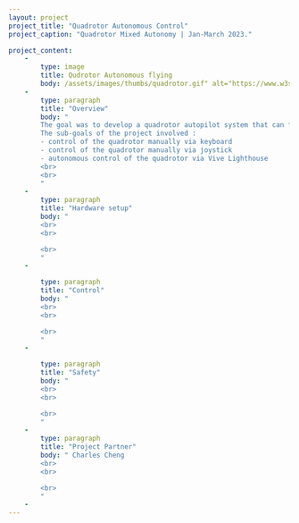 ```yaml
---
layout: project
project_title: "Quadrotor Autonomous Control"
project_caption: "Quadrotor Mixed Autonomy | Jan-March 2023."

project_content:
    - 
        type: image
        title: Qudrotor Autonomous flying
        body: /assets/images/thumbs/quadrotor.gif" alt="https://www.w3schools.com/bootstrap4/paris.jpg
    -
        type: paragraph
        title: "Overview"
        body: " 
        The goal was to develop a quadrotor autopilot system that can fly autonomously. 
        The sub-goals of the project involved :
        - control of the quadrotor manually via keyboard
        - control of the quadrotor manually via joystick
        - autonomous control of the quadrotor via Vive Lighthouse
        <br>
        <br>
        "
    -
        type: paragraph
        title: "Hardware setup"
        body: "
        <br>
        <br>

        <br>
        "
    -

        type: paragraph
        title: "Control"
        body: "
        <br>
        <br>

        <br>
        "
    -

        type: paragraph
        title: "Safety"
        body: "
        <br>
        <br>

        <br>
        "
    -
        type: paragraph
        title: "Project Partner"
        body: " Charles Cheng
        <br>
        <br>

        <br>
        "
    -
---
```


